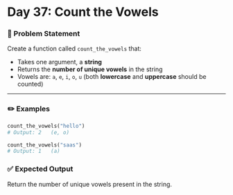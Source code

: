 # Day 37: Count the Vowels

### 🔹 Problem Statement  
Create a function called `count_the_vowels` that:

- Takes one argument, a **string**
- Returns the **number of unique vowels** in the string
- Vowels are: `a`, `e`, `i`, `o`, `u` (both **lowercase** and **uppercase** should be counted)

---

### ✏️ Examples

```python
count_the_vowels("hello")
# Output: 2   (e, o)

count_the_vowels("saas")
# Output: 1   (a)
```

### ✅ Expected Output
Return the number of unique vowels present in the string.